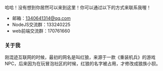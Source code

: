 哈哈！没有想到你居然可以来到这里！你可以通过以下的方式来联系我喔！
- 邮箱：1340641314@qq.com
- NodeJS交流群：133240225
- web前端交流群：170761660

### 关于我
刚混迹互联网的时候，最初的网名是叫红狼，来源于一款《重装机兵》的游戏NPC，后来因为在玩冒泡社区的时候，红狼的名字被占用，才修改成狼族小狈。
